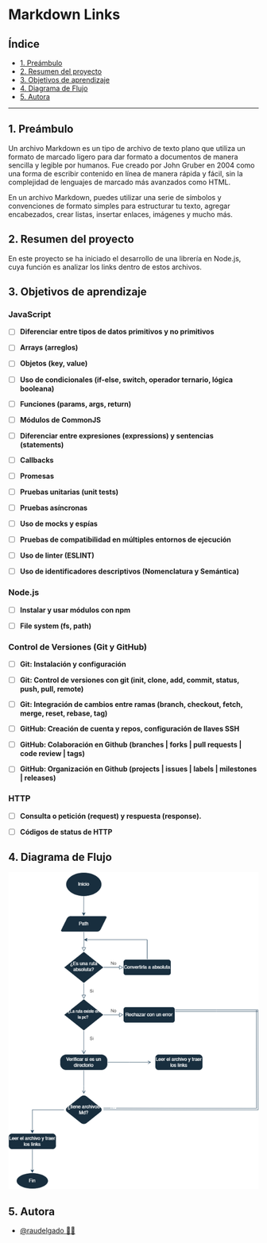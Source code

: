 # Markdown Links

## Índice

- [1. Preámbulo](#1-preámbulo)
- [2. Resumen del proyecto](#2-resumen-del-proyecto)
- [3. Objetivos de aprendizaje](#3-objetivos-de-aprendizaje)
- [4. Diagrama de Flujo](#4-diagrama-de-flujo)
- [5. Autora](#5-autora)
---

## 1. Preámbulo

Un archivo Markdown es un tipo de archivo de texto plano que utiliza un formato de marcado ligero para dar
formato a documentos de manera sencilla y legible por humanos. Fue creado por John Gruber en 2004 como una
forma de escribir contenido en línea de manera rápida y fácil, sin la complejidad de lenguajes de marcado 
más avanzados como HTML.

En un archivo Markdown, puedes utilizar una serie de símbolos y convenciones de formato simples para 
estructurar tu texto, agregar encabezados, crear listas, insertar enlaces, imágenes y mucho más.

## 2. Resumen del proyecto

En este proyecto se ha iniciado el desarrollo de una librería en Node.js, cuya función es analizar los links dentro de estos archivos.


## 3. Objetivos de aprendizaje

### JavaScript

- [ ] **Diferenciar entre tipos de datos primitivos y no primitivos**

- [ ] **Arrays (arreglos)**

- [ ] **Objetos (key, value)**

- [ ] **Uso de condicionales (if-else, switch, operador ternario, lógica booleana)**

- [ ] **Funciones (params, args, return)**

- [ ] **Módulos de CommonJS**

- [ ] **Diferenciar entre expresiones (expressions) y sentencias (statements)**

- [ ] **Callbacks**

- [ ] **Promesas**

- [ ] **Pruebas unitarias (unit tests)**

- [ ] **Pruebas asíncronas**

- [ ] **Uso de mocks y espías**

- [ ] **Pruebas de compatibilidad en múltiples entornos de ejecución**

- [ ] **Uso de linter (ESLINT)**

- [ ] **Uso de identificadores descriptivos (Nomenclatura y Semántica)**

### Node.js

- [ ] **Instalar y usar módulos con npm**

- [ ] **File system (fs, path)**


### Control de Versiones (Git y GitHub)

- [ ] **Git: Instalación y configuración**

- [ ] **Git: Control de versiones con git (init, clone, add, commit, status, push, pull, remote)**

- [ ] **Git: Integración de cambios entre ramas (branch, checkout, fetch, merge, reset, rebase, tag)**

- [ ] **GitHub: Creación de cuenta y repos, configuración de llaves SSH**

- [ ] **GitHub: Colaboración en Github (branches | forks | pull requests | code review | tags)**

- [ ] **GitHub: Organización en Github (projects | issues | labels | milestones | releases)**

### HTTP

- [ ] **Consulta o petición (request) y respuesta (response).**

- [ ] **Códigos de status de HTTP**

## 4. Diagrama de Flujo

![Diagráma de Flujo](DiagramaMdLinks.drawio.png)

## 5. Autora

- [@raudelgado 🌸✨](https://github.com/raudelgado)
